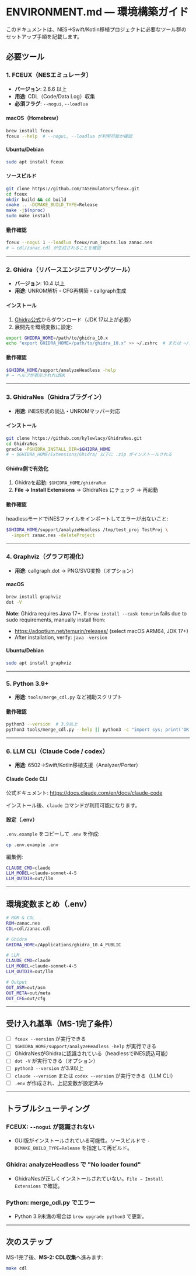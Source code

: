# ENVIRONMENT.md — 環境構築ガイド

このドキュメントは、NES→Swift/Kotlin移植プロジェクトに必要なツール群のセットアップ手順を記載します。

## 必要ツール

### 1. FCEUX（NESエミュレータ）
- **バージョン**: 2.6.6 以上
- **用途**: CDL（Code/Data Log）収集
- **必須フラグ**: `--nogui`, `--loadlua`

#### macOS（Homebrew）
```bash
brew install fceux
fceux --help  # --nogui, --loadlua が利用可能か確認
```

#### Ubuntu/Debian
```bash
sudo apt install fceux
```

#### ソースビルド
```bash
git clone https://github.com/TASEmulators/fceux.git
cd fceux
mkdir build && cd build
cmake .. -DCMAKE_BUILD_TYPE=Release
make -j$(nproc)
sudo make install
```

#### 動作確認
```bash
fceux --nogui 1 --loadlua fceux/run_inputs.lua zanac.nes
# → cdl/zanac.cdl が生成されることを確認
```

---

### 2. Ghidra（リバースエンジニアリングツール）
- **バージョン**: 10.4 以上
- **用途**: UNROM解析・CFG再構築・callgraph生成

#### インストール
1. [Ghidra公式](https://ghidra-sre.org/)からダウンロード（JDK 17以上が必要）
2. 展開先を環境変数に設定:
```bash
export GHIDRA_HOME=/path/to/ghidra_10.x
echo "export GHIDRA_HOME=/path/to/ghidra_10.x" >> ~/.zshrc  # または ~/.bashrc
```

#### 動作確認
```bash
$GHIDRA_HOME/support/analyzeHeadless -help
# → ヘルプが表示されればOK
```

---

### 3. GhidraNes（Ghidraプラグイン）
- **用途**: iNES形式の読込・UNROMマッパー対応

#### インストール
```bash
git clone https://github.com/kylewlacy/GhidraNes.git
cd GhidraNes
gradle -PGHIDRA_INSTALL_DIR=$GHIDRA_HOME
# → $GHIDRA_HOME/Extensions/Ghidra/ 以下に .zip がインストールされる
```

#### Ghidra側で有効化
1. Ghidraを起動: `$GHIDRA_HOME/ghidraRun`
2. **File → Install Extensions** → GhidraNes にチェック → 再起動

#### 動作確認
headlessモードでiNESファイルをインポートしてエラーが出ないこと:
```bash
$GHIDRA_HOME/support/analyzeHeadless /tmp/test_proj TestProj \
  -import zanac.nes -deleteProject
```

---

### 4. Graphviz（グラフ可視化）
- **用途**: callgraph.dot → PNG/SVG変換（オプション）

#### macOS
```bash
brew install graphviz
dot -V
```

**Note**: Ghidra requires Java 17+. If `brew install --cask temurin` fails due to sudo requirements, manually install from:
- https://adoptium.net/temurin/releases/ (select macOS ARM64, JDK 17+)
- After installation, verify: `java -version`

#### Ubuntu/Debian
```bash
sudo apt install graphviz
```

---

### 5. Python 3.9+
- **用途**: `tools/merge_cdl.py` など補助スクリプト

#### 動作確認
```bash
python3 --version  # 3.9以上
python3 tools/merge_cdl.py --help || python3 -c "import sys; print('OK')"
```

---

### 6. LLM CLI（Claude Code / codex）
- **用途**: 6502→Swift/Kotlin移植支援（Analyzer/Porter）

#### Claude Code CLI
公式ドキュメント: https://docs.claude.com/en/docs/claude-code

インストール後、`claude` コマンドが利用可能になります。

#### 設定（.env）
`.env.example` をコピーして `.env` を作成:
```bash
cp .env.example .env
```

編集例:
```bash
CLAUDE_CMD=claude
LLM_MODEL=claude-sonnet-4-5
LLM_OUTDIR=out/llm
```

---

## 環境変数まとめ（.env）

```bash
# ROM & CDL
ROM=zanac.nes
CDL=cdl/zanac.cdl

# Ghidra
GHIDRA_HOME=/Applications/ghidra_10.4_PUBLIC

# LLM
CLAUDE_CMD=claude
LLM_MODEL=claude-sonnet-4-5
LLM_OUTDIR=out/llm

# Output
OUT_ASM=out/asm
OUT_META=out/meta
OUT_CFG=out/cfg
```

---

## 受け入れ基準（MS-1完了条件）

- [ ] `fceux --version` が実行できる
- [ ] `$GHIDRA_HOME/support/analyzeHeadless -help` が実行できる
- [ ] GhidraNesがGhidraに認識されている（headlessでiNES読込可能）
- [ ] `dot -V` が実行できる（オプション）
- [ ] `python3 --version` が3.9以上
- [ ] `claude --version` または `codex --version` が実行できる（LLM CLI）
- [ ] `.env` が作成され、上記変数が設定済み

---

## トラブルシューティング

### FCEUX: `--nogui` が認識されない
- GUI版がインストールされている可能性。ソースビルドで `-DCMAKE_BUILD_TYPE=Release` を指定して再ビルド。

### Ghidra: analyzeHeadless で "No loader found"
- GhidraNesが正しくインストールされていない。`File → Install Extensions` で確認。

### Python: merge_cdl.py でエラー
- Python 3.9未満の場合は `brew upgrade python3` で更新。

---

## 次のステップ

MS-1完了後、**MS-2: CDL収集**へ進みます:
```bash
make cdl
```
